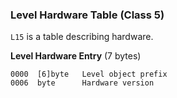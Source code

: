 ### Level Hardware Table (Class 5)

```L15``` is a table describing hardware.

**Level Hardware Entry** (7 bytes)

    0000  [6]byte   Level object prefix
    0006  byte      Hardware version

